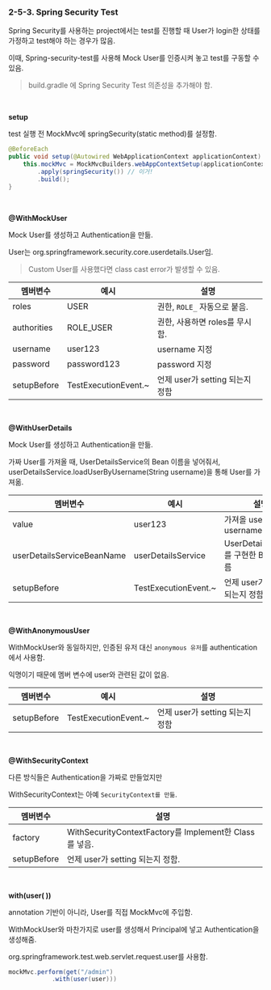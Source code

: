 ### 2-5-3. Spring Security Test

Spring Security를 사용하는 project에서는 test를 진행할 때 User가 login한 상태를 가정하고 test해야 하는 경우가 많음.

이때, Spring-security-test를 사용해 Mock User를 인증시켜 놓고 test를 구동할 수 있음.

> build.gradle 에 Spring Security Test 의존성을 추가해야 함.

<br>

**setup**

test 실행 전 MockMvc에 springSecurity(static method)를 설정함.

```java
@BeforeEach
public void setup(@Autowired WebApplicationContext applicationContext) {
    this.mockMvc = MockMvcBuilders.webAppContextSetup(applicationContext)
        .apply(springSecurity()) // 이거!
        .build();
}
```

<br>

**@WithMockUser**

Mock User를 생성하고 Authentication을 만듦.

User는 org.springframework.security.core.userdetails.User임. 

> Custom User를 사용했다면 class cast error가 발생할 수 있음.

|멤버변수|예시|설명|
|--|--|--|
|roles|USER|권한, `ROLE_` 자동으로 붙음.|
|authorities|ROLE_USER|권한, 사용하면 roles를 무시함.|
|username|user123|username 지정|
|password|password123|password 지정|
|setupBefore|TestExecutionEvent.~|언제 user가 setting 되는지 정함|

<br>

**@WithUserDetails**

Mock User를 생성하고 Authentication을 만듦.

가짜 User를 가져올 때, UserDetailsService의 Bean 이름을 넣어줘서, userDetailsService.loadUserByUsername(String username)을 통해 User를 가져옮.

|멤버변수|예시|설명|
|--|--|--|
|value|user123|가져올 user의 username|
|userDetailsServiceBeanName|userDetailsService|UserDetailsService를 구현한 Bean의 이름|
|setupBefore|TestExecutionEvent.~|언제 user가 setting 되는지 정함|

<br>

**@WithAnonymousUser**

WithMockUser와 동일하지만, 인증된 유저 대신 `anonymous 유저`를 authentication에서 사용함.

익명이기 때문에 멤버 변수에 user와 관련된 값이 없음.

|멤버변수|예시|설명|
|--|--|--|
|setupBefore|TestExecutionEvent.~|언제 user가 setting 되는지 정함|

<br>

**@WithSecurityContext**

다른 방식들은 Authentication을 가짜로 만들었지만

WithSecurityContext는 아예 `SecurityContext를 만듦`.

|멤버변수|설명|
|--|--|
|factory|WithSecurityContextFactory를 Implement한 Class를 넣음.|
|setupBefore|언제 user가 setting 되는지 정함.|

<br>

**with(user(  ))**

annotation 기반이 아니라, User를 직접 MockMvc에 주입함.

WithMockUser와 마찬가지로 user를 생성해서 Principal에 넣고 Authentication을 생성해줌.

org.springframework.test.web.servlet.request.user를 사용함.

```java
mockMvc.perform(get("/admin")
            .with(user(user)))
```